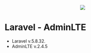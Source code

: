 <p align="center"><img src="https://laravel.com/assets/img/components/logo-laravel.svg"></p>

# Laravel - AdminLTE
  - Laravel v.5.8.32.
  - AdminLTE v.2.4.5
